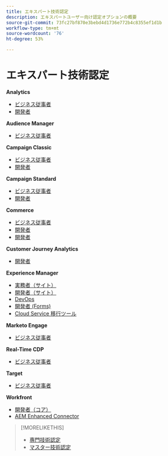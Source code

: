 ```yaml
---
title: エキスパート技術認定
description: エキスパートユーザー向け認定オプションの概要
source-git-commit: 73fc27bf870e3bebd4d1736e772b4c8355ef1d1b
workflow-type: tm+mt
source-wordcount: '76'
ht-degree: 53%

---
```


# エキスパート技術認定

**Analytics**

* [ビジネス従事者](/help/certifications/aa/aa-e-business.md) <!--AD0-E208-->
* [開発者](/help/certifications/aa/aa-e-developer.md) <!--AD0-E209-->

**Audience Manager**

* [ビジネス従事者](/help/certifications/aam/aam-e-business.md) <!--AD0-E457-->

**Campaign Classic**

* [ビジネス従事者](/help/certifications/acc/acc-e-business.md) <!--AD0-E327-->
* [開発者](/help/certifications/acc/acc-e-developer.md) <!--AD0-E330-->

**Campaign Standard**

* [ビジネス従事者](/help/certifications/acs/acs-e-business.md) <!--AD0-E307-->
* [開発者](/help/certifications/acs/acs-e-developer.md) <!--AD0-E306-->

**Commerce**

* [ビジネス従事者](/help/certifications/ac/ac-e-business.md) <!--AD0-E708-->
* [開発者](/help/certifications/ac/ac-e-developer.md) <!--AD0-E716-->
* [開発者](/help/certifications/ac/ac-e-fedeveloper.md) <!--AD0-E710-->

**Customer Journey Analytics**

* [開発者](/help/certifications/acja/acja-e-developer.md) <!--AD0-E604-->

**Experience Manager**

* [実務者（サイト）](/help/certifications/aem/aem-sites-e-business.md) <!--AD0-E121-->
* [開発者（サイト）](/help/certifications/aem/aem-sites-e-developer.md) <!--AD0-E134-->
* [DevOps](/help/certifications/aem/aem-devops-e-engineer.md) <!--AD0-E124-->
* [開発者 (Forms)](/help/certifications/aem/aem-forms-e-developer.md) <!--AD0-E125-->
* [Cloud Service 移行ツール](/help/certifications/aem/aem-cs-e-migration.md) <!--AD0-E136-->

**Marketo Engage**

* [ビジネス従事者](/help/certifications/ame/ame-e-business.md) <!--AD0-E559-->

**Real-Time CDP**

* [ビジネス従事者](/help/certifications/rtcdp/rtcdp-p-business.md) <!--AD0-E602-->

**Target**

* [ビジネス従事者](/help/certifications/at/at-e-business.md) <!--AD0-E406-->

**Workfront**

* [開発者（コア）](/help/certifications/aw/aw-core-e-developer.md) <!--AD0-E904-->
* [AEM Enhanced Connector](/help/certifications/aw/aw-aem-e-connector.md) <!--AD0-E906-->

>[!MORELIKETHIS]
>
>* [専門技術認定](professional.md)
>* [マスター技術認定](master.md)
